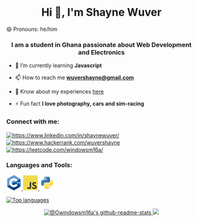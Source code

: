 <h1 align="center">Hi 👋, I'm Shayne Wuver</h1>
😄 Pronouns: he/him
<h3 align="center">I am a student in Ghana passionate about Web Development and Electronics</h3>

- 🌱 I’m currently learning **Javascript**

- 📫 How to reach me **wuvershayne@gmail.com**

- 📄 Know about my experiences <a href="https://drive.google.com/file/d/1ezeUM2d-cx9MVBE4Xk8oNEpcOYlDTmo9/view?usp=sharing">here</a> 

- ⚡ Fun fact **I love photography, cars and sim-racing**

<h3 align="left">Connect with me:</h3>
<p align="left">
<a href="https://www.linkedin.com/in/shaynewuver/" target="blank"><img align="center" src="https://raw.githubusercontent.com/rahuldkjain/github-profile-readme-generator/master/src/images/icons/Social/linked-in-alt.svg" alt="https://www.linkedin.com/in/shaynewuver/" height="30" width="40" /></a>
<a href="https://www.hackerrank.com/wuvershayne" target="blank"><img align="center" src="https://raw.githubusercontent.com/rahuldkjain/github-profile-readme-generator/master/src/images/icons/Social/hackerrank.svg" alt="https://www.hackerrank.com/wuvershayne" height="30" width="40" /></a>
<a href="https://leetcode.com/windowsm16a/" target="blank"><img align="center" src="https://raw.githubusercontent.com/rahuldkjain/github-profile-readme-generator/master/src/images/icons/Social/leet-code.svg" alt="https://leetcode.com/windowsm16a/" height="30" width="40" /></a>
  
<!---<a href="https://www.kaggle.com/faithsome/account" target="blank"><img align="center" src="https://raw.githubusercontent.com/rahuldkjain/github-profile-readme-generator/master/src/images/icons/Social/kaggle.svg" alt="https://www.kaggle.com/faithsome/account" height="30" width="40" /></a>
<a href="https://web.facebook.com/faith.cyril.737" target="blank"><img align="center" src="https://raw.githubusercontent.com/rahuldkjain/github-profile-readme-generator/master/src/images/icons/Social/facebook.svg" alt="https://web.facebook.com/faith.cyril.737" height="30" width="40" /></a>
<a href="https://www.instagram.com/syril_b/" target="blank"><img align="center" src="https://raw.githubusercontent.com/rahuldkjain/github-profile-readme-generator/master/src/images/icons/Social/instagram.svg" alt="https://www.instagram.com/syril_b/" height="30" width="40" /></a>
-->

</p>


<h3 align="left">Languages and Tools:</h3>

<a href="https://www.cplusplus.com/" target="_blank" rel="noreferrer"> <img src="https://raw.githubusercontent.com/devicons/devicon/master/icons/cplusplus/cplusplus-original.svg" alt="c" width="40" height="40"/> </a> 
<a href="https://developer.mozilla.org/en-US/docs/Web/JavaScript" target="_blank" rel="noreferrer"> <img src="https://raw.githubusercontent.com/devicons/devicon/master/icons/javascript/javascript-original.svg" alt="javascript" width="40" height="40"/> </a> 
<a href="https://www.python.org" target="_blank" rel="noreferrer"> <img src="https://raw.githubusercontent.com/devicons/devicon/master/icons/python/python-original.svg" alt="python" width="40" height="40"/> </a>

<!---
<p align="left"> <a href="https://www.arduino.cc/" target="_blank" rel="noreferrer"> <img src="https://cdn.worldvectorlogo.com/logos/arduino-1.svg" alt="arduino" width="40" height="40"/> </a>
<a href="https://aws.amazon.com" target="_blank" rel="noreferrer"> <img src="https://raw.githubusercontent.com/devicons/devicon/master/icons/amazonwebservices/amazonwebservices-original-wordmark.svg" alt="aws" width="40" height="40"/> </a>
<a href="https://expressjs.com" target="_blank" rel="noreferrer"> <img src="https://raw.githubusercontent.com/devicons/devicon/master/icons/express/express-original-wordmark.svg" alt="express" width="40" height="40"/> </a>
<a href="https://flask.palletsprojects.com/" target="_blank" rel="noreferrer"> <img src="https://www.vectorlogo.zone/logos/pocoo_flask/pocoo_flask-icon.svg" alt="flask" width="40" height="40"/> </a>
<a href="https://www.mathworks.com/" target="_blank" rel="noreferrer"> <img src="https://upload.wikimedia.org/wikipedia/commons/2/21/Matlab_Logo.png" alt="matlab" width="40" height="40"/> </a>
<a href="https://www.mongodb.com/" target="_blank" rel="noreferrer"> <img src="https://raw.githubusercontent.com/devicons/devicon/master/icons/mongodb/mongodb-original-wordmark.svg" alt="mongodb" width="40" height="40"/> </a>
<a href="https://nodejs.org" target="_blank" rel="noreferrer"> <img src="https://raw.githubusercontent.com/devicons/devicon/master/icons/nodejs/nodejs-original-wordmark.svg" alt="nodejs" width="40" height="40"/> </a>
<a href="https://opencv.org/" target="_blank" rel="noreferrer"> <img src="https://www.vectorlogo.zone/logos/opencv/opencv-icon.svg" alt="opencv" width="40" height="40"/> </a>
<a href="https://www.tensorflow.org" target="_blank" rel="noreferrer"> <img src="https://www.vectorlogo.zone/logos/tensorflow/tensorflow-icon.svg" alt="tensorflow" width="40" height="40"/> </a>
<a href="https://www.sqlite.org/" target="_blank" rel="noreferrer"> <img src="https://www.vectorlogo.zone/logos/sqlite/sqlite-icon.svg" alt="sqlite" width="40" height="40"/> </a> 
<a href="https://pandas.pydata.org/" target="_blank" rel="noreferrer"> <img src="https://raw.githubusercontent.com/devicons/devicon/2ae2a900d2f041da66e950e4d48052658d850630/icons/pandas/pandas-original.svg" alt="pandas" width="40" height="40"/> </a> 
<a href="https://pytorch.org/" target="_blank" rel="noreferrer"> <img src="https://www.vectorlogo.zone/logos/pytorch/pytorch-icon.svg" alt="pytorch" width="40" height="40"/> </a>
<a href="https://reactjs.org/" target="_blank" rel="noreferrer"> <img src="https://raw.githubusercontent.com/devicons/devicon/master/icons/react/react-original-wordmark.svg" alt="react" width="40" height="40"/> </a>
<a href="https://scikit-learn.org/" target="_blank" rel="noreferrer"> <img src="https://upload.wikimedia.org/wikipedia/commons/0/05/Scikit_learn_logo_small.svg" alt="scikit_learn" width="40" height="40"/> </a>
<a href="https://seaborn.pydata.org/" target="_blank" rel="noreferrer"> <img src="https://seaborn.pydata.org/_images/logo-mark-lightbg.svg" alt="seaborn" width="40" height="40"/> </a>

-->
</p>

[![Top languages](https://github-readme-mwendwa.vercel.app/api/top-langs/?username=windowsm16a&layout=compact&count_private=true&theme=blue-green&title_color=00b3ff)](#)

<p align="center">
  <a href="https://github.com/oraclebrain?tab=repositories">
    <img src="https://github-readme-stats-one-bice.vercel.app/api?username=windowsm16a&theme=blue-green&show_icons=true&count_private=true&hide_border=true&role=OWNER,ORGANIZATION_MEMBER,COLLABORATOR" width="45%" alt="@Owindowsm16a's github-readme-stats">
  </a>
  
  <a href="https://github.com/windowsm16a?tab=stars">
    <img src="[(https://streak-stats.demolab.com/?user=WindowsM16a)](https://git.io/streak-stats)">
  </a>
    <!----
 <a href="https://git.io/streak-stats"><img src="https://github-readme-streak-stats-5x8pkt4fb-shayne-wuvers-projects.vercel.app?user=WindowsM16a&theme=blue-green&date_format=j%20M%5B%20Y%5D" /></a> -->
<br/>
</p>

<!---
[![Shayne's current streak](https://streak-stats.demolab.com/?user=windowsm16a&count_private=true&theme=blue-green&title_color=00b3ff)](#) 
-->



